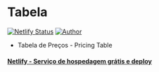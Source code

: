# Tabela

[![Netlify Status](https://api.netlify.com/api/v1/badges/7dd4b2f0-6602-400b-b9bf-552aad9268f0/deploy-status)](https://app.netlify.com/sites/ruankaylo/deploys)
[![Author](https://img.shields.io/badge/Author-RuanAyram-brightgreen.svg)](https://ruankaylo.netlify.app)

- Tabela de Preços - Pricing Table

#### [Netlify - Serviço de hospedagem grátis e deploy](https://www.netlify.com/)
